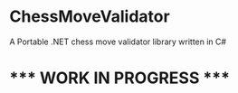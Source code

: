 ChessMoveValidator
==================

A Portable .NET chess move validator library written in C#


# *** WORK IN PROGRESS ***
